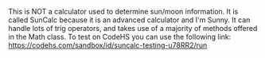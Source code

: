 This is NOT a calculator used to determine sun/moon information. It is called SunCalc because it is an advanced calculator and I'm Sunny. It can handle lots of trig operators, and takes use of a majority of methods offered in the Math class. To test on CodeHS you can use the following link: https://codehs.com/sandbox/id/suncalc-testing-u78RR2/run
